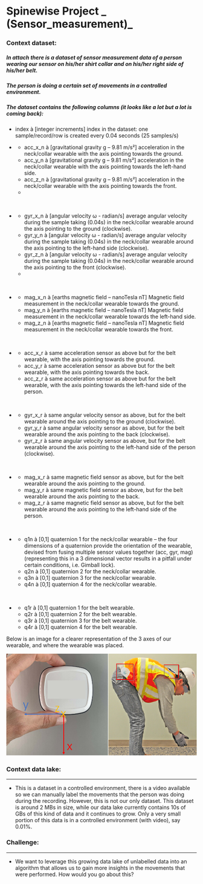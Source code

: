 # Spinewise Project   _ (Sensor_measurement)_
### Context dataset: 
##### In attach there is a dataset of sensor measurement data of a person wearing our sensor on his/her shirt collar and on his/her right side of his/her belt. 
##### The person is doing a certain set of movements in a controlled environment. 
##### The dataset contains the following columns (it looks like a lot but a lot is coming back):

- index à [integer increments] index in the dataset: one sample/record/row is created every 0.04 seconds (25 samples/s)

* 
  * acc_x_n à [gravitational gravity g – 9.81 m/s²] acceleration in the neck/collar wearable with the axis pointing towards the ground.
  * acc_y_n à [gravitational gravity g – 9.81 m/s²] acceleration in the neck/collar wearable with the axis pointing towards the left-hand side.
  * acc_z_n à [gravitational gravity g – 9.81 m/s²] acceleration in the neck/collar wearable with the axis pointing towards the front.
  * 
<br>

*
  * gyr_x_n à [angular velocity ω - radian/s] average angular velocity during the sample taking (0.04s) in the neck/collar wearable around the axis pointing to the ground (clockwise).
  * gyr_y_n à [angular velocity ω - radian/s] average angular velocity during the sample taking (0.04s) in the neck/collar wearable around the axis pointing to the left-hand side (clockwise).
  * gyr_z_n à [angular velocity ω - radian/s] average angular velocity during the sample taking (0.04s) in the neck/collar wearable around the axis pointing to the front (clockwise).
  * 
<br>

* 
  * mag_x_n à [earths magnetic field – nanoTesla nT] Magnetic field measurement in the neck/collar wearable towards the ground.
  * mag_y_n à [earths magnetic field – nanoTesla nT] Magnetic field measurement in the neck/collar wearable towards the left-hand side.
  * mag_z_n à [earths magnetic field – nanoTesla nT] Magnetic field measurement in the neck/collar wearable towards the front.

<br>

*
  * acc_x_r à same acceleration sensor as above but for the belt wearable, with the axis pointing towards the ground.
  * acc_y_r à same acceleration sensor as above but for the belt wearable, with the axis pointing towards the back.
  * acc_z_r à same acceleration sensor as above but for the belt wearable, with the axis pointing towards the left-hand side of the person.

<br>

* 
  * gyr_x_r à same angular velocity sensor as above, but for the belt wearable around the axis pointing to the ground (clockwise).
  * gyr_y_r à same angular velocity sensor as above, but for the belt wearable around the axis pointing to the back (clockwise).
  * gyr_z_r à same angular velocity sensor as above, but for the belt wearable around the axis pointing to the left-hand side of the person (clockwise).

<br>

* 
  * mag_x_r à same magnetic field sensor as above, but for the belt wearable around the axis pointing to the ground.
  * mag_y_r à same magnetic field sensor as above, but for the belt wearable around the axis pointing to the back.
  * mag_z_r à same magnetic field sensor as above, but for the belt wearable around the axis pointing to the left-hand side of the person.

<br>

* 
  * q1n à [0,1] quaternion 1 for the neck/collar wearable – the four dimensions of a quaternion provide the orientation of the wearable, devised from fusing multiple sensor values together (acc, gyr, mag) (representing this in a 3 dimensional vector results in a pitfall under certain conditions, i.e. Gimball lock).
  * q2n à [0,1] quaternion 2 for the neck/collar wearable.
  * q3n à [0,1] quaternion 3 for the neck/collar wearable.
  * q4n à [0,1] quaternion 4 for the neck/collar wearable.

<br>

* 
  * q1r à [0,1] quaternion 1 for the belt wearable.
  * q2r à [0,1] quaternion 2 for the belt wearable.
  * q3r à [0,1] quaternion 3 for the belt wearable.
  * q4r à [0,1] quaternion 4 for the belt wearable.


Below is an image for a clearer representation of the 3 axes of our wearable, and where the wearable was placed.

![Img](data/img/1.png)

### Context data lake: 
-------------
- This is a dataset in a controlled environment, there is a video available so we can manually label the movements that the person was doing during the recording. However, this is not our only dataset. This dataset is around 2 MBs in size, while our data lake currently contains 10s of GBs of this kind of data and it continues to grow. Only a very small portion of this data is in a controlled environment (with video), say 0.01%.  

### Challenge: 
-------------
- We want to leverage this growing data lake of unlabelled data into an algorithm that allows us to gain more insights in the movements that were performed. How would you go about this?
